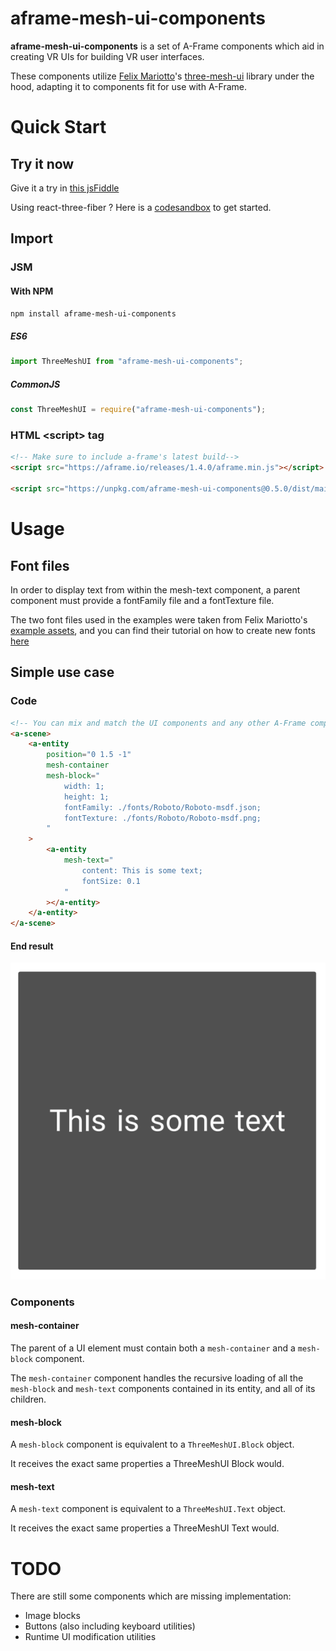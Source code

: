 # aframe-mesh-ui-components

**aframe-mesh-ui-components** is a set of A-Frame components which aid in creating VR UIs for building VR user interfaces.

These components utilize [Felix Mariotto](https://github.com/felixmariotto/)'s [three-mesh-ui](https://github.com/felixmariotto/three-mesh-ui) library under the hood, adapting it to components fit for use with A-Frame.

# Quick Start

## Try it now

Give it a try in [this jsFiddle](https://jsfiddle.net/felixmariotto/y81rf5t2/44/)

Using react-three-fiber ? Here is a [codesandbox](https://codesandbox.io/s/react-three-mesh-ui-forked-v7n0b?file=/src/index.js) to get started.

## Import

### JSM

#### With NPM

`npm install aframe-mesh-ui-components`

##### ES6

```javascript
import ThreeMeshUI from "aframe-mesh-ui-components";
```

##### CommonJS

```javascript
const ThreeMeshUI = require("aframe-mesh-ui-components");
```

### HTML &lt;script&gt; tag

```html
<!-- Make sure to include a-frame's latest build-->
<script src="https://aframe.io/releases/1.4.0/aframe.min.js"></script>

<script src="https://unpkg.com/aframe-mesh-ui-components@0.5.0/dist/main.js"></script>
```

# Usage

## Font files

In order to display text from within the mesh-text component, a parent component must provide a fontFamily file and a fontTexture file.

The two font files used in the examples were taken from Felix Mariotto's [example assets](https://github.com/felixmariotto/three-mesh-ui/tree/master/examples/assets), and you can find their tutorial on how to create new fonts [here](https://github.com/felixmariotto/three-mesh-ui/wiki/Creating-your-own-fonts)

## Simple use case

### Code

```html
<!-- You can mix and match the UI components and any other A-Frame component! -->
<a-scene>
	<a-entity
		position="0 1.5 -1"
		mesh-container
		mesh-block="
			width: 1;
			height: 1;
			fontFamily: ./fonts/Roboto/Roboto-msdf.json;
			fontTexture: ./fonts/Roboto/Roboto-msdf.png;
		"
	>
		<a-entity
			mesh-text="
				content: This is some text;
				fontSize: 0.1
			"
		></a-entity>
	</a-entity>
</a-scene>
```

#### End result

![Basic example](./examples/images/basic.png)

### Components

#### mesh-container

The parent of a UI element must contain both a `mesh-container` and a `mesh-block` component.

The `mesh-container` component handles the recursive loading of all the `mesh-block` and `mesh-text` components contained in its entity, and all of its children.

#### mesh-block

A `mesh-block` component is equivalent to a `ThreeMeshUI.Block` object.

It receives the exact same properties a ThreeMeshUI Block would.

#### mesh-text

A `mesh-text` component is equivalent to a `ThreeMeshUI.Text` object.

It receives the exact same properties a ThreeMeshUI Text would.

# TODO

There are still some components which are missing implementation:

- Image blocks
- Buttons (also including keyboard utilities)
- Runtime UI modification utilities
